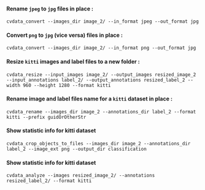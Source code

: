 #### Rename `jpeg` to `jpg` files  **in place** :


```
cvdata_convert --images_dir image_2/ --in_format jpeg --out_format jpg
```


#### Convert `png` to `jpg` (vice versa) files  **in place** :


```
cvdata_convert --images_dir image_2/ --in_format png --out_format jpg
```


#### Resize `kitti` images and label files to a  **new folder** :


```
cvdata_resize --input_images image_2/ --output_images resized_image_2 --input_annotations label_2/ --output_annotations resized_label_2 --width 960 --height 1280 --format kitti
```


#### Rename image and label files name for a `kitti` dataset  **in place** :


```
cvdata_rename --images_dir image_2 --annotations_dir label_2 --format kitti --prefix guidOrOtherStr
```
#### Show statistic info for kitti dataset

```
cvdata_crop_objects_to_files --images_dir image_2 --annotations_dir label_2 --image_ext png --output_dir classification
```

#### Show statistic info for kitti dataset

```
cvdata_analyze --images resized_image_2/ --annotations resized_label_2/ --format kitti
```

